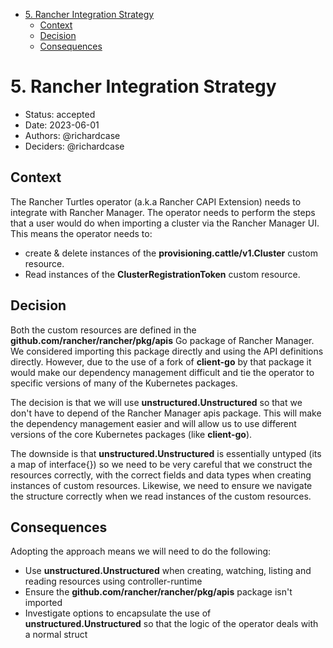 <!-- START doctoc generated TOC please keep comment here to allow auto update -->
<!-- DON'T EDIT THIS SECTION, INSTEAD RE-RUN doctoc TO UPDATE -->

- [5. Rancher Integration Strategy](#5-rancher-integration-strategy)
  - [Context](#context)
  - [Decision](#decision)
  - [Consequences](#consequences)

<!-- END doctoc generated TOC please keep comment here to allow auto update -->

# 5. Rancher Integration Strategy

- Status: accepted
- Date: 2023-06-01
- Authors: @richardcase
- Deciders: @richardcase

## Context

The Rancher Turtles operator (a.k.a Rancher CAPI Extension) needs to integrate with Rancher Manager. The operator needs to perform the steps that a user would do when importing a cluster via the Rancher Manager UI. This means the operator needs to:

- create & delete instances of the **provisioning.cattle/v1.Cluster** custom resource.
- Read instances of the **ClusterRegistrationToken** custom resource.

## Decision

Both the custom resources are defined in the **github.com/rancher/rancher/pkg/apis** Go package of Rancher Manager.  We considered importing this package directly and using the API definitions directly. However, due to the use of a fork of **client-go** by that package it would make our dependency management difficult and tie the operator to specific versions of many of the Kubernetes packages.

The decision is that we will use **unstructured.Unstructured** so that we don't have to depend of the Rancher Manager apis package. This will make the dependency management easier and will allow us to use different versions of the core Kubernetes packages (like **client-go**).

The downside is that **unstructured.Unstructured** is essentially untyped (its a map of interface{}) so we need to be very careful that we construct the resources correctly, with the correct fields and data types when creating instances of custom resources. Likewise, we need to ensure we navigate the structure correctly when we read instances of the custom resources.

## Consequences

Adopting the approach means we will need to do the following:

- Use **unstructured.Unstructured** when creating, watching, listing and reading resources using controller-runtime
- Ensure the **github.com/rancher/rancher/pkg/apis** package isn't imported
- Investigate options to encapsulate the use of **unstructured.Unstructured** so that the logic of the operator deals with a normal struct
